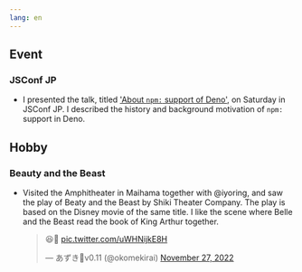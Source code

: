 ```yaml
---
lang: en
---
```


## Event

### JSConf JP

- I presented the talk, titled ['About `npm:` support of Deno'](https://kt3k.github.io/talk_jsconfjp_2022/), on Saturday in JSConf JP. I described the history and background motivation of `npm:` support in Deno.

## Hobby

### Beauty and the Beast

- Visited the Amphitheater in Maihama together with @iyoring, and saw the play of Beaty and the Beast by Shiki Theater Company. The play is based on the Disney movie of the same title. I like the scene where Belle and the Beast read the book of King Arthur together.

  <blockquote class="twitter-tweet"><p lang="und" dir="ltr">😆🫶 <a href="https://t.co/uWHNijkE8H">pic.twitter.com/uWHNijkE8H</a></p>&mdash; あずき🦕v0.11 (@okomekirai) <a href="https://twitter.com/okomekirai/status/1596700074184441858?ref_src=twsrc%5Etfw">November 27, 2022</a></blockquote> <script async src="https://platform.twitter.com/widgets.js" charset="utf-8"></script>




